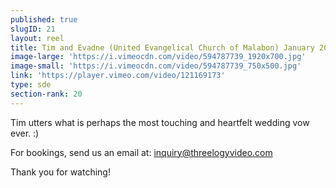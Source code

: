 ```yaml
---
published: true
slugID: 21
layout: reel
title: Tim and Evadne (United Evangelical Church of Malabon) January 2015
image-large: 'https://i.vimeocdn.com/video/594787739_1920x700.jpg'
image-small: 'https://i.vimeocdn.com/video/594787739_750x500.jpg'
link: 'https://player.vimeo.com/video/121169173'
type: sde
section-rank: 20
---
```

Tim utters what is perhaps the most touching and heartfelt wedding vow ever. :)

For bookings, send us an email at: inquiry@threelogyvideo.com

Thank you for watching!
